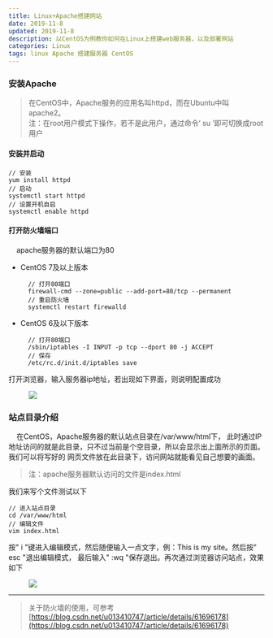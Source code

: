 ```yaml
---
title: Linux+Apache搭建网站
date: 2019-11-8
updated: 2019-11-8
description: 以CentOS为例教你如何在Linux上搭建web服务器，以及部署网站
categories: Linux
tags: linux Apache 搭建服务器 CentOS
---
```


### 安装Apache

> 在CentOS中，Apache服务的应用名叫httpd，而在Ubuntu中叫apache2。<br>
> 注：在root用户模式下操作，若不是此用户，通过命令‘ su ’即可切换成root用户<br>


#### 安装并启动

    // 安装
    yum install httpd
    // 启动
    systemctl start httpd
    // 设置开机自启
    systemctl enable httpd

#### 打开防火墙端口

&nbsp;&nbsp;&nbsp;&nbsp;apache服务器的默认端口为80

* CentOS 7及以上版本<br>
 
        // 打开80端口
        firewall-cmd --zone=public --add-port=80/tcp --permanent
        // 重启防火墙
        systemctl restart firewalld

* CentOS 6及以下版本<br>

        // 打开80端口
        /sbin/iptables -I INPUT -p tcp --dport 80 -j ACCEPT
        // 保存
        /etc/rc.d/init.d/iptables save
    
    
打开浏览器，输入服务器ip地址，若出现如下界面，则说明配置成功<br>

<figure>
<a><img src="{{site.url}}/post_image/www.jpg"></a>
</figure>


### 站点目录介绍

&nbsp;&nbsp;&nbsp;&nbsp;在CentOS，Apache服务器的默认站点目录在/var/www/html下，
此时通过IP地址访问的就是此目录，只不过当前是个空目录，所以会显示出上面所示的页面。我们可以将写好的
网页文件放在此目录下，访问网站就能看见自己想要的画面。<br>

> 注：apache服务器默认访问的文件是index.html<br>


我们来写个文件测试以下

    // 进入站点目录
    cd /var/www/html
    // 编辑文件
    vim index.html
    

按" i "键进入编辑模式，然后随便输入一点文字，例：This is my site。然后按" esc "退出编辑模式，
最后输入" :wq "保存退出。再次通过浏览器访问站点，效果如下<br>

 
<figure>
<a><img src="{{site.url}}/post_image/wwwtest.jpg"></a>
</figure>

--------
>关于防火墙的使用，可参考 [https://blog.csdn.net/u013410747/article/details/61696178](https://blog.csdn.net/u013410747/article/details/61696178)
